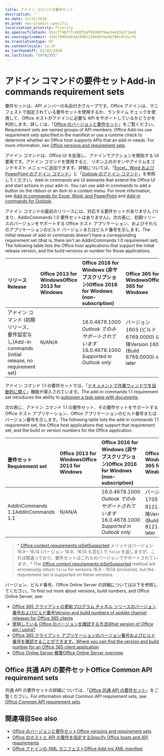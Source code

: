 ```yaml
---
title: アドイン コマンドの要件セット
description: ''
ms.date: 11/21/2018
ms.prod: non-product-specific
localization_priority: Priority
ms.openlocfilehash: 952cff4877fcdd0fbdf9b380f9ae34e83e271a46
ms.sourcegitcommit: 33dcf099c6b3d249811580d67ee9b790c0fdccfb
ms.translationtype: HT
ms.contentlocale: ja-JP
ms.lasthandoff: 02/05/2019
ms.locfileid: "29742353"
---
```

# <a name="add-in-commands-requirement-sets"></a><span data-ttu-id="bf4ae-102">アドイン コマンドの要件セット</span><span class="sxs-lookup"><span data-stu-id="bf4ae-102">Add-in commands requirement sets</span></span>

<span data-ttu-id="bf4ae-p101">要件セットは、API メンバーの名前付きグループです。Office アドインは、マニフェストで指定されている要件セットを使用するか、ランタイム チェックを使用して、Office ホストがアドインに必要な API をサポートしているかどうかを判別します。詳しくは、「[Office のバージョンと要件セット](https://docs.microsoft.com/office/dev/add-ins/develop/office-versions-and-requirement-sets)」をご覧ください。</span><span class="sxs-lookup"><span data-stu-id="bf4ae-p101">Requirement sets are named groups of API members. Office Add-ins use requirement sets specified in the manifest or use a runtime check to determine whether an Office host supports APIs that an add-in needs. For more information, see [Office versions and requirement sets](https://docs.microsoft.com/office/dev/add-ins/develop/office-versions-and-requirement-sets).</span></span>

<span data-ttu-id="bf4ae-p102">アドイン コマンドは、Office UI を拡張し、アドインでアクションを開始する UI 要素です。アドイン コマンドを使用すると、リボン上のボタンやアイテムをコンテキスト メニューに追加できます。詳細については、「[Excel、Word および PowerPoint のアドイン コマンド](https://docs.microsoft.com/office/dev/add-ins/design/add-in-commands)」と「[Outlook のアドイン コマンド](https://docs.microsoft.com/outlook/add-ins/add-in-commands-for-outlook)」を参照してください。</span><span class="sxs-lookup"><span data-stu-id="bf4ae-p102">Add-in commands are UI elements that extend the Office UI and start actions in your add-in. You can use add-in commands to add a button on the ribbon or an item to a context menu. For more information, see [Add-in commands for Excel, Word, and PowerPoint](https://docs.microsoft.com/office/dev/add-ins/design/add-in-commands) and [Add-in commands for Outlook](https://docs.microsoft.com/outlook/add-ins/add-in-commands-for-outlook).</span></span>

<span data-ttu-id="bf4ae-p103">アドイン コマンドの最初のリリースには、対応する要件セットがありません (つまり、AddinCommands 1.0 要件セットはありません)。次の表に、初期リリースのバージョンをサポートする Office ホスト アプリケーション、およびそれらのアプリケーションのビルド バージョンまたはビルド番号を示します。</span><span class="sxs-lookup"><span data-stu-id="bf4ae-p103">The initial release of add-in commands doesn't have a corresponding requirement set (that is, there isn't an AddinCommands 1.0 requirement set). The following table lists the Office host applications that support the initial release version, and the build versions or number for those applications.</span></span>  

| <span data-ttu-id="bf4ae-111">リリース</span><span class="sxs-lookup"><span data-stu-id="bf4ae-111">Release</span></span>   |  <span data-ttu-id="bf4ae-112">Office 2013 for Windows</span><span class="sxs-lookup"><span data-stu-id="bf4ae-112">Office 2013 for Windows</span></span> | <span data-ttu-id="bf4ae-113">Office 2016 for Windows (非サブスクリプション)</span><span class="sxs-lookup"><span data-stu-id="bf4ae-113">Office 2016 for Windows (non-subscription)</span></span> | <span data-ttu-id="bf4ae-114">Office 365 for Windows</span><span class="sxs-lookup"><span data-stu-id="bf4ae-114">Office 365 for Windows</span></span>   |  <span data-ttu-id="bf4ae-115">Office 365 for iPad</span><span class="sxs-lookup"><span data-stu-id="bf4ae-115">Office 365 for iPad</span></span>  |  <span data-ttu-id="bf4ae-116">Office 365 for Mac</span><span class="sxs-lookup"><span data-stu-id="bf4ae-116">Office 365 for Mac</span></span>  | <span data-ttu-id="bf4ae-117">Office Online</span><span class="sxs-lookup"><span data-stu-id="bf4ae-117">Office Online</span></span>  |  
|:-----|:-----|:-----|:-----|:-----|:-----|:-----|
| <span data-ttu-id="bf4ae-118">アドイン コマンド (初期リリース、要件設定なし)</span><span class="sxs-lookup"><span data-stu-id="bf4ae-118">Add-in commands (initial release, no requirement set)</span></span> | <span data-ttu-id="bf4ae-119">N/A</span><span class="sxs-lookup"><span data-stu-id="bf4ae-119">N/A</span></span> | <span data-ttu-id="bf4ae-120">16.0.4678.1000 *Outlook でのみサポートされています*</span><span class="sxs-lookup"><span data-stu-id="bf4ae-120">16.0.4678.1000 *Supported in Outlook only*</span></span> |<span data-ttu-id="bf4ae-121">バージョン 1603 (ビルド 6769.0000) 以降</span><span class="sxs-lookup"><span data-stu-id="bf4ae-121">Version 1603 (Build 6769.0000) or later</span></span> | <span data-ttu-id="bf4ae-122">該当なし</span><span class="sxs-lookup"><span data-stu-id="bf4ae-122">N/A</span></span> | <span data-ttu-id="bf4ae-123">15.33 以降</span><span class="sxs-lookup"><span data-stu-id="bf4ae-123">15.33 or later</span></span>| <span data-ttu-id="bf4ae-124">2016 年 1 月</span><span class="sxs-lookup"><span data-stu-id="bf4ae-124">January 2016</span></span> |

<span data-ttu-id="bf4ae-125">アドイン コマンド 1.1 の要件セットでは、「[ドキュメントで作業ウィンドウを自動的に開く](https://docs.microsoft.com/office/dev/add-ins/develop/automatically-open-a-task-pane-with-a-document)」機能が導入されています。</span><span class="sxs-lookup"><span data-stu-id="bf4ae-125">The add-in commands 1.1 requirement set introduces the ability to [autoopen a task pane with documents](https://docs.microsoft.com/office/dev/add-ins/develop/automatically-open-a-task-pane-with-a-document).</span></span>

<span data-ttu-id="bf4ae-126">次の表に、アドイン コマンド 1.1 の要件セット、その要件セットをサポートする Office ホスト アプリケーション、Office アプリケーションのビルド番号またはバージョン番号を示します。</span><span class="sxs-lookup"><span data-stu-id="bf4ae-126">The following table lists the add-in commands 1.1 requirement set, the Office host applications that support that requirement set, and the build or version numbers for the Office application.</span></span> 

|  <span data-ttu-id="bf4ae-127">要件セット</span><span class="sxs-lookup"><span data-stu-id="bf4ae-127">Requirement set</span></span>  |  <span data-ttu-id="bf4ae-128">Office 2013 for Windows</span><span class="sxs-lookup"><span data-stu-id="bf4ae-128">Office 2013 for Windows</span></span> | <span data-ttu-id="bf4ae-129">Office 2016 for Windows (非サブスクリプション)</span><span class="sxs-lookup"><span data-stu-id="bf4ae-129">Office 2016 for Windows (non-subscription)</span></span> | <span data-ttu-id="bf4ae-130">Office 365 for Windows</span><span class="sxs-lookup"><span data-stu-id="bf4ae-130">Office 365 for Windows</span></span>   |  <span data-ttu-id="bf4ae-131">Office 365 for iPad</span><span class="sxs-lookup"><span data-stu-id="bf4ae-131">Office 365 for iPad</span></span>  |  <span data-ttu-id="bf4ae-132">Office 365 for Mac</span><span class="sxs-lookup"><span data-stu-id="bf4ae-132">Office 365 for Mac</span></span>  | <span data-ttu-id="bf4ae-133">Office Online</span><span class="sxs-lookup"><span data-stu-id="bf4ae-133">Office Online</span></span>  |  
|:-----|:-----|:-----|:-----|:-----|:-----|:-----|
| <span data-ttu-id="bf4ae-134">AddInCommands 1.1</span><span class="sxs-lookup"><span data-stu-id="bf4ae-134">AddinCommands 1.1</span></span>  | <span data-ttu-id="bf4ae-135">N/A</span><span class="sxs-lookup"><span data-stu-id="bf4ae-135">N/A</span></span> | <span data-ttu-id="bf4ae-136">16.0.4678.1000 *Outlook でのみサポートされています*</span><span class="sxs-lookup"><span data-stu-id="bf4ae-136">16.0.4678.1000 *Supported in Outlook only*</span></span>  | <span data-ttu-id="bf4ae-137">バージョン 1705 (ビルド 8121.1000) 以降</span><span class="sxs-lookup"><span data-stu-id="bf4ae-137">Version 1705 (Build 8121.1000) or later</span></span> | <span data-ttu-id="bf4ae-138">N/A</span><span class="sxs-lookup"><span data-stu-id="bf4ae-138">N/A</span></span> | <span data-ttu-id="bf4ae-139">15.34 以降\*</span><span class="sxs-lookup"><span data-stu-id="bf4ae-139">15.34 or later\*</span></span>| <span data-ttu-id="bf4ae-140">2017 年 5 月</span><span class="sxs-lookup"><span data-stu-id="bf4ae-140">May 2017</span></span> |

><span data-ttu-id="bf4ae-141">\* [Office.context.requirements.isSetSupported](https://docs.microsoft.com/javascript/api/office/office.requirementsetsupport#issetsupported-name--minversion-) メソッドはバージョン 16.9 &ndash; 16.14 (バージョン 16.9、16.14 も含む) で `false` を返しますが、これは間違っており、要件セットはこれらのバージョンでサポートされて*います*。</span><span class="sxs-lookup"><span data-stu-id="bf4ae-141">\* The [Office.context.requirements.isSetSupported](https://docs.microsoft.com/javascript/api/office/office.requirementsetsupport#issetsupported-name--minversion-) method will erroneously return `false` for versions 16.9 &ndash; 16.14 (inclusive), but the requirement set *is* supported on these versions.</span></span>

<span data-ttu-id="bf4ae-142">バージョン、ビルド番号、Office Online Server の詳細については以下を参照してください。</span><span class="sxs-lookup"><span data-stu-id="bf4ae-142">To find out more about versions, build numbers, and Office Online Server, see:</span></span>

- [<span data-ttu-id="bf4ae-143">Office 365 クライアントの更新プログラム チャネル リリースのバージョン番号およびビルド番号</span><span class="sxs-lookup"><span data-stu-id="bf4ae-143">Version and build numbers of update channel releases for Office 365 clients</span></span>](https://support.office.com/article/version-and-build-numbers-of-update-channel-releases-ae942449-1fca-4484-898b-a933ea23def7)
- [<span data-ttu-id="bf4ae-144">使用している Office のバージョンを確認する方法</span><span class="sxs-lookup"><span data-stu-id="bf4ae-144">What version of Office am I using?</span></span>](https://support.office.com/article/What-version-of-Office-am-I-using-932788b8-a3ce-44bf-bb09-e334518b8b19)
- [<span data-ttu-id="bf4ae-145">Office 365 クライアント アプリケーションのバージョン番号およびビルド番号を確認することができます。</span><span class="sxs-lookup"><span data-stu-id="bf4ae-145">Where you can find the version and build number for an Office 365 client application</span></span>](https://support.office.com/article/version-and-build-numbers-of-update-channel-releases-ae942449-1fca-4484-898b-a933ea23def7)
- [<span data-ttu-id="bf4ae-146">Office Online Server 概要</span><span class="sxs-lookup"><span data-stu-id="bf4ae-146">Office Online Server overview</span></span>](https://docs.microsoft.com/officeonlineserver/office-online-server-overview)

## <a name="office-common-api-requirement-sets"></a><span data-ttu-id="bf4ae-147">Office 共通 API の要件セット</span><span class="sxs-lookup"><span data-stu-id="bf4ae-147">Office Common API requirement sets</span></span>

<span data-ttu-id="bf4ae-148">共通 API の要件セットの詳細については、「[Office 共通 API の要件セット](office-add-in-requirement-sets.md)」をご覧ください。</span><span class="sxs-lookup"><span data-stu-id="bf4ae-148">For information about Common API requirement sets, see [Office Common API requirement sets](office-add-in-requirement-sets.md).</span></span>

## <a name="see-also"></a><span data-ttu-id="bf4ae-149">関連項目</span><span class="sxs-lookup"><span data-stu-id="bf4ae-149">See also</span></span>

- [<span data-ttu-id="bf4ae-150">Office のバージョンと要件セット</span><span class="sxs-lookup"><span data-stu-id="bf4ae-150">Office versions and requirement sets</span></span>](https://docs.microsoft.com/office/dev/add-ins/develop/office-versions-and-requirement-sets)
- [<span data-ttu-id="bf4ae-151">Office のホストと API の要件を指定する</span><span class="sxs-lookup"><span data-stu-id="bf4ae-151">Specify Office hosts and API requirements</span></span>](https://docs.microsoft.com/office/dev/add-ins/develop/specify-office-hosts-and-api-requirements)
- [<span data-ttu-id="bf4ae-152">Office アドインの XML マニフェスト</span><span class="sxs-lookup"><span data-stu-id="bf4ae-152">Office Add-ins XML manifest</span></span>](https://docs.microsoft.com/office/dev/add-ins/develop/add-in-manifests)
